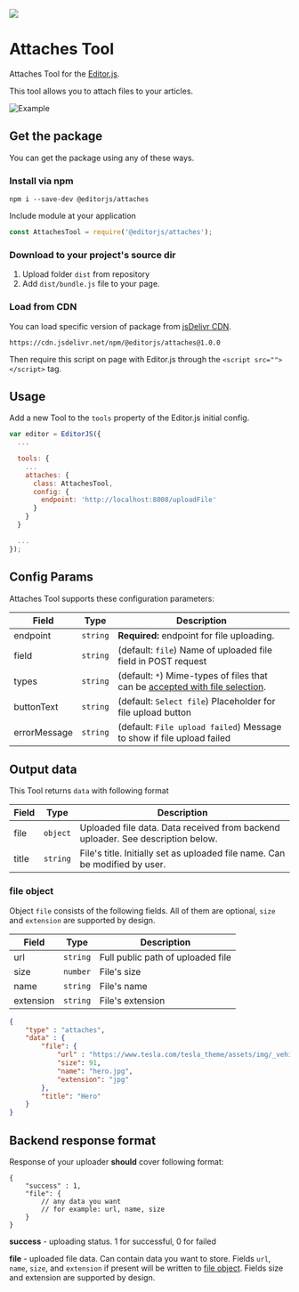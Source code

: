 ![](https://badgen.net/badge/Editor.js/v2.0/blue)
# Attaches Tool
Attaches Tool for the [Editor.js](https://codex.so/editor).

This tool allows you to attach files to your articles.

![Example](https://capella.pics/ddfa3793-f478-4d8c-993c-753c23a8890c.jpg)

## Get the package
You can get the package using any of these ways.

### Install via npm

```shell
npm i --save-dev @editorjs/attaches
```

Include module at your application

```javascript
const AttachesTool = require('@editorjs/attaches');
```


### Download to your project's source dir

1. Upload folder `dist` from repository
2. Add `dist/bundle.js` file to your page.

### Load from CDN

You can load specific version of package from [jsDelivr CDN](https://www.jsdelivr.com/package/npm/@editorjs/attaches).

`https://cdn.jsdelivr.net/npm/@editorjs/attaches@1.0.0`

Then require this script on page with Editor.js through the `<script src=""></script>` tag.

## Usage

Add a new Tool to the `tools` property of the Editor.js initial config.

```javascript
var editor = EditorJS({
  ...

  tools: {
    ...
    attaches: {
      class: AttachesTool,
      config: {
        endpoint: 'http://localhost:8008/uploadFile'
      }
    }
  }

  ...
});
```

## Config Params

Attaches Tool supports these configuration parameters:

| Field | Type     | Description        |
| ----- | -------- | ------------------ |
| endpoint | `string` | **Required:** endpoint for file uploading. |
| field | `string` | (default: `file`) Name of uploaded file field in POST request |
| types | `string` | (default: `*`) Mime-types of files that can be [accepted with file selection](https://github.com/codex-team/ajax#accept-string).|
| buttonText | `string` | (default: `Select file`) Placeholder for file upload button |
| errorMessage | `string` | (default: `File upload failed`) Message to show if file upload failed |


## Output data

This Tool returns `data` with following format

| Field          | Type      | Description                     |
| -------------- | --------- | ------------------------------- |
| file           | `object`  | Uploaded file data. Data received from backend uploader. See description below. |
| title | `string` | File's title. Initially set as uploaded file name. Can be modified by user.          |

### file object <a name="file-object"></a>
Object `file` consists of the following fields. All of them are optional, `size` and `extension` are supported by design.

| Field          | Type      | Description                       |
| -------------- | --------- | ----------------------------------|
| url            |`string`   | Full public path of uploaded file |
| size           |`number`   | File's size                       |
| name           |`string`   | File's name                       |
| extension      |`string`   | File's extension                  |

```json
{
    "type" : "attaches",
    "data" : {
        "file": {
            "url" : "https://www.tesla.com/tesla_theme/assets/img/_vehicle_redesign/roadster_and_semi/roadster/hero.jpg",
            "size": 91,
            "name": "hero.jpg",
            "extension": "jpg"
        },
        "title": "Hero"
    }
}
```

## Backend response format

Response of your uploader **should** cover following format:

```json5
{
    "success" : 1,
    "file": {
        // any data you want 
        // for example: url, name, size
    }
}
```

**success** - uploading status. 1 for successful, 0 for failed

**file** - uploaded file data.
Can contain data you want to store. Fields `url`, `name`, `size`, and `extension` if present will be written to [file object](#file-object). Fields size and extension are supported by design.
